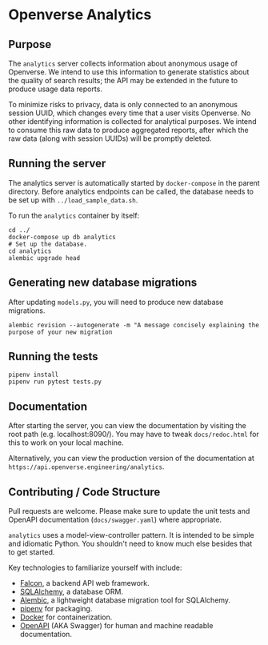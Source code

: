 # Openverse Analytics

## Purpose

The `analytics` server collects information about anonymous usage of Openverse.
We intend to use this information to generate statistics about the quality of
search results; the API may be extended in the future to produce usage data
reports.

To minimize risks to privacy, data is only connected to an anonymous session
UUID, which changes every time that a user visits Openverse. No other
identifying information is collected for analytical purposes. We intend to
consume this raw data to produce aggregated reports, after which the raw
data (along with session UUIDs) will be promptly deleted.

## Running the server

The analytics server is automatically started by `docker-compose` in the parent
directory. Before analytics endpoints can be called, the database needs to
be set up with `../load_sample_data.sh`.

To run the `analytics` container by itself:

```
cd ../
docker-compose up db analytics
# Set up the database.
cd analytics
alembic upgrade head
```

## Generating new database migrations

After updating `models.py`, you will need to produce new database migrations.

`alembic revision --autogenerate -m "A message concisely explaining the purpose of your new migration`

## Running the tests

```
pipenv install
pipenv run pytest tests.py
```

## Documentation

After starting the server, you can view the documentation by visiting the
root path (e.g. localhost:8090/). You may have to tweak `docs/redoc.html` for
this to work on your local machine.

Alternatively, you can view the production version of the documentation at
`https://api.openverse.engineering/analytics`.

## Contributing / Code Structure

Pull requests are welcome. Please make sure to update the unit tests and
OpenAPI documentation (`docs/swagger.yaml`) where appropriate.

`analytics` uses a model-view-controller pattern. It is intended to be simple
and idiomatic Python. You shouldn't need to know much else besides that to get
started.

Key technologies to familiarize yourself with include:

- [Falcon](https://falcon.readthedocs.io/en/stable/), a backend API web framework.
- [SQLAlchemy](https://www.sqlalchemy.org/), a database ORM.
- [Alembic](https://alembic.sqlalchemy.org/en/latest/), a lightweight database migration tool for SQLAlchemy.
- [pipenv](https://docs.pipenv.org/en/latest/) for packaging.
- [Docker](https://www.docker.com/) for containerization.
- [OpenAPI](https://www.openapis.org/) (AKA Swagger) for human and machine readable documentation.
